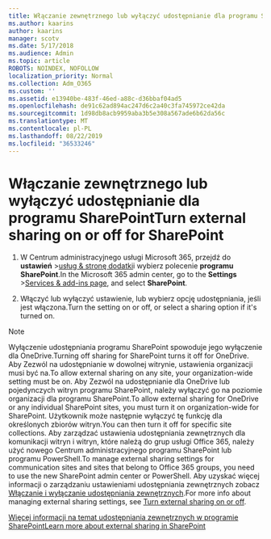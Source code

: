 ```yaml
---
title: Włączanie zewnętrznego lub wyłączyć udostępnianie dla programu SharePoint
ms.author: kaarins
author: kaarins
manager: scotv
ms.date: 5/17/2018
ms.audience: Admin
ms.topic: article
ROBOTS: NOINDEX, NOFOLLOW
localization_priority: Normal
ms.collection: Adm_O365
ms.custom: ''
ms.assetid: e13940be-483f-46ed-a88c-d36bbaf04ad5
ms.openlocfilehash: de91c62ad894ac247d6c2a40c3fa745972ce42da
ms.sourcegitcommit: 1d98db8acb9959aba3b5e308a567ade6b62da56c
ms.translationtype: MT
ms.contentlocale: pl-PL
ms.lasthandoff: 08/22/2019
ms.locfileid: "36533246"
---
```

# <a name="turn-external-sharing-on-or-off-for-sharepoint"></a><span data-ttu-id="55913-102">Włączanie zewnętrznego lub wyłączyć udostępnianie dla programu SharePoint</span><span class="sxs-lookup"><span data-stu-id="55913-102">Turn external sharing on or off for SharePoint</span></span>

1. <span data-ttu-id="55913-103">W Centrum administracyjnego usługi Microsoft 365, przejdź do **ustawień** >[usług &amp; stronę dodatki](https://portal.office.com/adminportal/home#/Settings/ServicesAndAddIns)i wybierz polecenie **programu SharePoint**.</span><span class="sxs-lookup"><span data-stu-id="55913-103">In the Microsoft 365 admin center, go to the **Settings** >[Services &amp; add-ins page](https://portal.office.com/adminportal/home#/Settings/ServicesAndAddIns), and select **SharePoint**.</span></span>
    
2. <span data-ttu-id="55913-104">Włączyć lub wyłączyć ustawienie, lub wybierz opcję udostępniania, jeśli jest włączona.</span><span class="sxs-lookup"><span data-stu-id="55913-104">Turn the setting on or off, or select a sharing option if it's turned on.</span></span>
    
> [!NOTE]
> <span data-ttu-id="55913-105">Wyłączenie udostępniania programu SharePoint spowoduje jego wyłączenie dla OneDrive.</span><span class="sxs-lookup"><span data-stu-id="55913-105">Turning off sharing for SharePoint turns it off for OneDrive.</span></span> <span data-ttu-id="55913-106">Aby Zezwól na udostępnianie w dowolnej witrynie, ustawienia organizacji musi być na.</span><span class="sxs-lookup"><span data-stu-id="55913-106">To allow external sharing on any site, your organization-wide setting must be on.</span></span> <span data-ttu-id="55913-107">Aby Zezwól na udostępnianie dla OneDrive lub pojedynczych witryn programu SharePoint, należy wyłączyć go na poziomie organizacji dla programu SharePoint.</span><span class="sxs-lookup"><span data-stu-id="55913-107">To allow external sharing for OneDrive or any individual SharePoint sites, you must turn it on organization-wide for SharePoint.</span></span> <span data-ttu-id="55913-108">Użytkownik może następnie wyłączyć tę funkcję dla określonych zbiorów witryn.</span><span class="sxs-lookup"><span data-stu-id="55913-108">You can then turn it off for specific site collections.</span></span> <span data-ttu-id="55913-109">Aby zarządzać ustawienia udostępniania zewnętrznych dla komunikacji witryn i witryn, które należą do grup usługi Office 365, należy użyć nowego Centrum administracyjnego programu SharePoint lub programu PowerShell.</span><span class="sxs-lookup"><span data-stu-id="55913-109">To manage external sharing settings for communication sites and sites that belong to Office 365 groups, you need to use the new SharePoint admin center or PowerShell.</span></span> <span data-ttu-id="55913-110">Aby uzyskać więcej informacji o zarządzaniu ustawieniami udostępniania zewnętrznych zobacz [Włączanie i wyłączanie udostępniania zewnętrznych](https://go.microsoft.com/fwlink/?linkid=866426).</span><span class="sxs-lookup"><span data-stu-id="55913-110">For more info about managing external sharing settings, see [Turn external sharing on or off](https://go.microsoft.com/fwlink/?linkid=866426).</span></span> 
  
[<span data-ttu-id="55913-111">Więcej informacji na temat udostępniania zewnętrznych w programie SharePoint</span><span class="sxs-lookup"><span data-stu-id="55913-111">Learn more about external sharing in SharePoint</span></span>](https://go.microsoft.com/fwlink/?linkid=734908)
  

